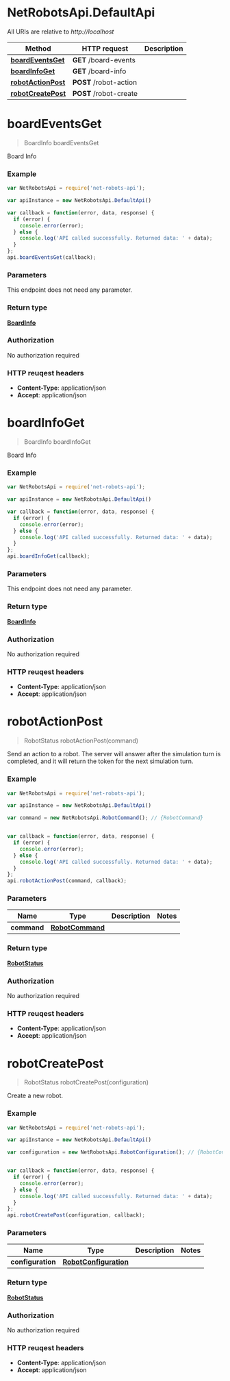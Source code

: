# NetRobotsApi.DefaultApi

All URIs are relative to *http://localhost*

Method | HTTP request | Description
------------- | ------------- | -------------
[**boardEventsGet**](DefaultApi.md#boardEventsGet) | **GET** /board-events | 
[**boardInfoGet**](DefaultApi.md#boardInfoGet) | **GET** /board-info | 
[**robotActionPost**](DefaultApi.md#robotActionPost) | **POST** /robot-action | 
[**robotCreatePost**](DefaultApi.md#robotCreatePost) | **POST** /robot-create | 


<a name="boardEventsGet"></a>
# **boardEventsGet**
> BoardInfo boardEventsGet



Board Info

### Example
```javascript
var NetRobotsApi = require('net-robots-api');

var apiInstance = new NetRobotsApi.DefaultApi()

var callback = function(error, data, response) {
  if (error) {
    console.error(error);
  } else {
    console.log('API called successfully. Returned data: ' + data);
  }
};
api.boardEventsGet(callback);
```

### Parameters
This endpoint does not need any parameter.

### Return type

[**BoardInfo**](BoardInfo.md)

### Authorization

No authorization required

### HTTP reuqest headers

 - **Content-Type**: application/json
 - **Accept**: application/json

<a name="boardInfoGet"></a>
# **boardInfoGet**
> BoardInfo boardInfoGet



Board Info

### Example
```javascript
var NetRobotsApi = require('net-robots-api');

var apiInstance = new NetRobotsApi.DefaultApi()

var callback = function(error, data, response) {
  if (error) {
    console.error(error);
  } else {
    console.log('API called successfully. Returned data: ' + data);
  }
};
api.boardInfoGet(callback);
```

### Parameters
This endpoint does not need any parameter.

### Return type

[**BoardInfo**](BoardInfo.md)

### Authorization

No authorization required

### HTTP reuqest headers

 - **Content-Type**: application/json
 - **Accept**: application/json

<a name="robotActionPost"></a>
# **robotActionPost**
> RobotStatus robotActionPost(command)



Send an action to a robot. The server will answer after the simulation turn is completed, and it will return the token for the next simulation turn.

### Example
```javascript
var NetRobotsApi = require('net-robots-api');

var apiInstance = new NetRobotsApi.DefaultApi()

var command = new NetRobotsApi.RobotCommand(); // {RobotCommand} 


var callback = function(error, data, response) {
  if (error) {
    console.error(error);
  } else {
    console.log('API called successfully. Returned data: ' + data);
  }
};
api.robotActionPost(command, callback);
```

### Parameters

Name | Type | Description  | Notes
------------- | ------------- | ------------- | -------------
 **command** | [**RobotCommand**](RobotCommand.md)|  | 

### Return type

[**RobotStatus**](RobotStatus.md)

### Authorization

No authorization required

### HTTP reuqest headers

 - **Content-Type**: application/json
 - **Accept**: application/json

<a name="robotCreatePost"></a>
# **robotCreatePost**
> RobotStatus robotCreatePost(configuration)



Create a new robot.

### Example
```javascript
var NetRobotsApi = require('net-robots-api');

var apiInstance = new NetRobotsApi.DefaultApi()

var configuration = new NetRobotsApi.RobotConfiguration(); // {RobotConfiguration} 


var callback = function(error, data, response) {
  if (error) {
    console.error(error);
  } else {
    console.log('API called successfully. Returned data: ' + data);
  }
};
api.robotCreatePost(configuration, callback);
```

### Parameters

Name | Type | Description  | Notes
------------- | ------------- | ------------- | -------------
 **configuration** | [**RobotConfiguration**](RobotConfiguration.md)|  | 

### Return type

[**RobotStatus**](RobotStatus.md)

### Authorization

No authorization required

### HTTP reuqest headers

 - **Content-Type**: application/json
 - **Accept**: application/json


